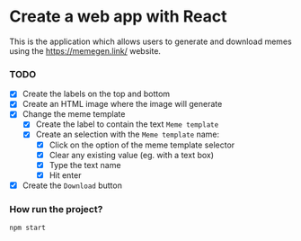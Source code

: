 # Create a web app with React

This is the application which allows users to generate and download memes using the https://memegen.link/ website.

### TODO

- [x] Create the labels on the top and bottom
- [x] Create an HTML image where the image will generate
- [x] Change the meme template
  - [x] Create the label to contain the text `Meme template`
  - [x] Create an selection with the `Meme template` name:
    - [x] Click on the option of the meme template selector
    - [x] Clear any existing value (eg. with a text box)
    - [x] Type the text name
    - [x] Hit enter
- [x] Create the `Download` button

### How run the project?

`npm start`
